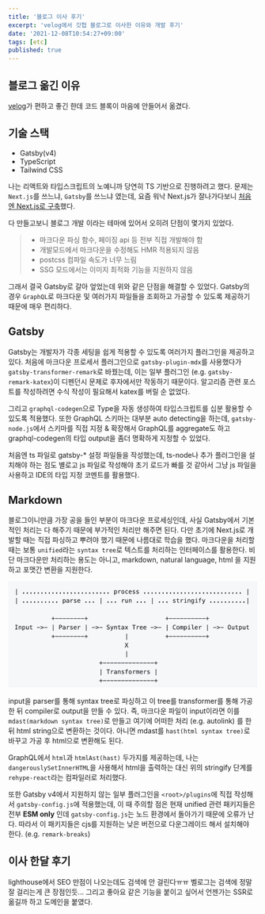 ```yaml
---
title: '블로그 이사 후기'
excerpt: 'velog에서 깃헙 블로그로 이사한 이유와 개발 후기'
date: '2021-12-08T10:54:27+09:00'
tags: [etc]
published: true
---
```


## 블로그 옮긴 이유

[velog](https://velog.io/@yrnana)가 편하고 좋긴 한데 코드 블록이 마음에 안들어서 옮겼다.

## 기술 스택

- Gatsby(v4)
- TypeScript
- Tailwind CSS

나는 리액트와 타입스크립트의 노예니까 당연히 TS 기반으로 진행하려고 했다. 문제는 `Next.js`를 쓰느냐, `Gatsby`를 쓰느냐 였는데, 요즘 워낙 Next.js가 잘나가다보니 [처음엔 Next.js로 구축](https://github.com/yrnana/yrnana.github.io/tree/v2)했다.

다 만들고보니 블로그 개발 이라는 테마에 있어서 오히려 단점이 몇가지 있었다.

> - 마크다운 파싱 함수, 페이징 api 등 전부 직접 개발해야 함
> - 개발모드에서 마크다운을 수정해도 HMR 적용되지 않음
> - postcss 컴파일 속도가 너무 느림
> - SSG 모드에서는 이미지 최적화 기능을 지원하지 않음

그래서 결국 Gatsby로 갈아 엎었는데 위와 같은 단점을 해결할 수 있었다. Gatsby의 경우 `GraphQL`로 마크다운 및 여러가지 파일들을 조회하고 가공할 수 있도록 제공하기 때문에 매우 편리하다.

## Gatsby

Gatsby는 개발자가 각종 세팅을 쉽게 적용할 수 있도록 여러가지 플러그인을 제공하고 있다. 처음에 마크다운 프로세서 플러그인으로 `gatsby-plugin-mdx`를 사용했다가 `gatsby-transformer-remark`로 바꿨는데, 이는 일부 플러그인 (e.g. `gatsby-remark-katex`)이 디펜던시 문제로 후자에서만 작동하기 때문이다. 알고리즘 관련 포스트를 작성하려면 수식 작성이 필요해서 katex를 버릴 순 없었다.

그리고 `graphql-codegen`으로 Type을 자동 생성하여 타입스크립트를 십분 활용할 수 있도록 적용했다. 또한 GraphQL 스키마는 대부분 auto detecting을 하는데, `gatsby-node.js`에서 스키마를 직접 지정 & 확장해서 GraphQL를 aggregate도 하고 graphql-codegen의 타입 output을 좀더 명확하게 지정할 수 있었다.

처음엔 ts 파일로 gatsby-\* 설정 파일들을 작성했는데, ts-node나 추가 플러그인을 설치해야 하는 점도 별로고 js 파일로 작성해야 초기 로드가 빠를 것 같아서 그냥 js 파일을 사용하고 IDE의 타입 지정 코멘트를 활용했다.

## Markdown

블로그이니만큼 가장 공을 들인 부분이 마크다운 프로세싱인데, 사실 Gatsby에서 기본적인 처리는 다 해주기 때문에 부가적인 처리만 해주면 된다. 다만 초기에 Next.js로 개발할 때는 직접 파싱하고 뿌려야 했기 때문에 나름대로 학습을 했다. 마크다운을 처리할때는 보통 `unified`라는 `syntax tree`로 텍스트를 처리하는 인터페이스를 활용한다. 비단 마크다운만 처리하는 용도는 아니고, markdown, natural language, html 을 지원하고 포맷간 변환을 지원한다.

![unified](../assets/unified.png)

input을 parser를 통해 syntax tree로 파싱하고 이 tree를 transformer를 통해 가공한 뒤 compiler로 output을 만들 수 있다. 즉, 마크다운 파일이 input이라면 이를 `mdast(markdown syntax tree)`로 만들고 여기에 어떠한 처리 (e.g. autolink) 를 한 뒤 html string으로 변환하는 것이다. 아니면 mdast를 `hast(html syntax tree)`로 바꾸고 가공 후 html으로 변환해도 된다.

GraphQL에서 `html`과 `htmlAst(hast)` 두가지를 제공하는데, 나는 `dangerouslySetInnerHTML`을 사용해서 html을 출력하는 대신 위의 stringify 단계를 `rehype-react`라는 컴파일러로 처리했다.

또한 Gatsby v4에서 지원하지 않는 일부 플러그인을 `<root>/plugins`에 직접 작성해서 `gatsby-config.js`에 적용했는데, 이 때 주의할 점은 현재 unified 관련 패키지들은 전부 **ESM only** 인데 `gatsby-config.js`는 노드 환경에서 돌아가기 때문에 오류가 난다. 따라서 이 패키지들은 cjs를 지원하는 낮은 버전으로 다운그레이드 해서 설치해야 한다. (e.g. `remark-breaks`)

## 이사 한달 후기

lighthouse에서 SEO 만점이 나오는데도 검색에 안 걸린다ㅠㅠ
벨로그는 검색에 정말 잘 걸리는게 큰 장점인듯...
그리고 좋아요 같은 기능을 붙이고 싶어서 언젠가는 SSR로 옮길까 하고 도메인을 붙였다.
